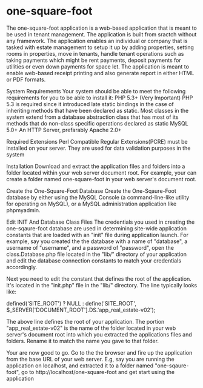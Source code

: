 # one-square-foot
The one-square-foot application is a web-based application that is meant to be used in tenant management.
The application is built from sractch without any framework.
The application enables an individual or company that is tasked with estate management to setup it up
by adding properties, setting rooms in properties, move in tenants, handle tenant operations such as taking
payments which might be rent payments, deposit payments for utilities or even down payments for space let.
The application is meant to enable web-based receipt printing and also generate report in either HTML or PDF
formats.

System Requirements
Your system should be able to meet the following requirements for you to be able to install it:
PHP 5.3+ (Very Important) PHP 5.3 is required since it introduced late static bindings in the case
of inheriting methods that have been declared as static. Most classes in the system extend from a
database abstraction class that has most of its methods that do non-class specific operations declared as static
MySQL 5.0+
An HTTP Server, prefarably Apache 2.0+

Required Extensions
Perl Compatible Regular Extensions(PCRE) must be installed on your server. They are used for data validation purposes in the system

Installation
Download and extract the application files and folders into a folder located within your web server document root.
For example, your can create a folder named one-square-foot in your web server's document root.

Create the One-Square-Foot Database
Create the One-Sqaure-Foot database by either using the MySQL Console (a command-line-like utility for operating on MySQL), or a MySQL administration application like phpmyadmin.

Edit INIT And Database Class Files
The credentials you used in creating the one-sqaure-foot database are used in determining site-wide application constants that are loaded with an "init" file during application launch. For example, say you created the the database with a name of "database", a username of "username", and a password of "password", open the class.Database.php file located in the "lib/" directory of your application and edit the database connection constants to match your credentials accordingly.

Next you need to edit the constant that defines the root of the application. It's located in the "init.php" file in the "lib/"
directory. The line typically looks like:

defined('SITE_ROOT') ? NULL : define('SITE_ROOT', $_SERVER['DOCUMENT_ROOT'].DS.'app_real_estate-v02');

The above line defines the root of your application. The portion "app_real_estate-v02" is the name of the folder located in your web server's document root into which you extracted the applications files and folders. Rename it to match the name you gave to that folder.

Your are now good to go. Go to the the browser and fire up the application from the base URL of your web server. E.g, say you 
are running the application on localhost, and extracted it to a folder named "one-sqaure-foot", go to http://localhost/one-square-foot and get start using the application




